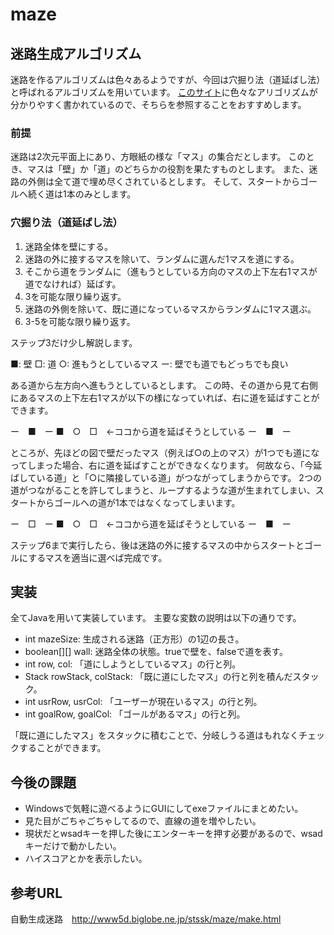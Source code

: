 # maze

## 迷路生成アルゴリズム

迷路を作るアルゴリズムは色々あるようですが、今回は穴掘り法（道延ばし法）と呼ばれるアルゴリズムを用いています。
[このサイト](http://www5d.biglobe.ne.jp/stssk/maze/make.html)に色々なアリゴリズムが分かりやすく書かれているので、そちらを参照することをおすすめします。

### 前提

迷路は2次元平面上にあり、方眼紙の様な「マス」の集合だとします。
このとき、マスは「壁」か「道」のどちらかの役割を果たすものとします。
また、迷路の外側は全て道で埋め尽くされているとします。
そして、スタートからゴールへ続く道は1本のみとします。

### 穴掘り法（道延ばし法）

1. 迷路全体を壁にする。
2. 迷路の外に接するマスを除いて、ランダムに選んだ1マスを道にする。
3. そこから道をランダムに（進もうとしている方向のマスの上下左右1マスが道でなければ）延ばす。
4. 3を可能な限り繰り返す。
5. 迷路の外側を除いて、既に道になっているマスからランダムに1マス選ぶ。
6. 3-5を可能な限り繰り返す。

ステップ3だけ少し解説します。

■: 壁
□: 道
○: 進もうとしているマス
ー: 壁でも道でもどっちでも良い

ある道から左方向へ進もうとしているとします。
この時、その道から見て右側にあるマスの上下左右1マスが以下の様になっていれば、右に道を延ばすことができます。

ー　■　ー
■　○　□　←ココから道を延ばそうとしている
ー　■　ー

ところが、先ほどの図で壁だったマス（例えば○の上のマス）が1つでも道になってしまった場合、右に道を延ばすことができなくなります。
何故なら、「今延ばしている道」と「○に隣接している道」がつながってしまうからです。
2つの道がつながることを許してしまうと、ループするような道が生まれてしまい、スタートからゴールへの道が1本ではなくなってしまいます。

ー　□　ー
■　○　□　←ココから道を延ばそうとしている
ー　■　ー

ステップ6まで実行したら、後は迷路の外に接するマスの中からスタートとゴールにするマスを適当に選べば完成です。

## 実装

全てJavaを用いて実装しています。
主要な変数の説明は以下の通りです。

- int mazeSize: 生成される迷路（正方形）の1辺の長さ。
- boolean[][] wall: 迷路全体の状態。trueで壁を、falseで道を表す。
- int row, col: 「道にしようとしているマス」の行と列。
- Stack rowStack, colStack: 「既に道にしたマス」の行と列を積んだスタック。
- int usrRow, usrCol: 「ユーザーが現在いるマス」の行と列。
- int goalRow, goalCol: 「ゴールがあるマス」の行と列。

「既に道にしたマス」をスタックに積むことで、分岐しうる道はもれなくチェックすることができます。

## 今後の課題

- Windowsで気軽に遊べるようにGUIにしてexeファイルにまとめたい。
- 見た目がごちゃごちゃしてるので、直線の道を増やしたい。
- 現状だとwsadキーを押した後にエンターキーを押す必要があるので、wsadキーだけで動かしたい。
- ハイスコアとかを表示したい。

## 参考URL

自動生成迷路　http://www5d.biglobe.ne.jp/stssk/maze/make.html
